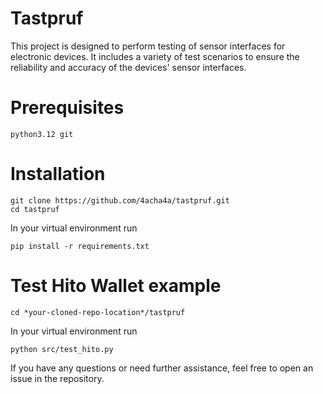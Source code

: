 # **Tastpruf**
This project is designed to perform testing of sensor interfaces for electronic devices. It includes a variety of test scenarios to ensure the reliability and accuracy of the devices' sensor interfaces.
# Prerequisites
```
python3.12 git
```
# **Installation**
```
git clone https://github.com/4acha4a/tastpruf.git
cd tastpruf
```
In your virtual environment run
```
pip install -r requirements.txt
```
# **Test Hito Wallet example**
```
cd *your-cloned-repo-location*/tastpruf
```
In your virtual environment run
```
python src/test_hito.py
```

If you have any questions or need further assistance, feel free to open an issue in the repository.
